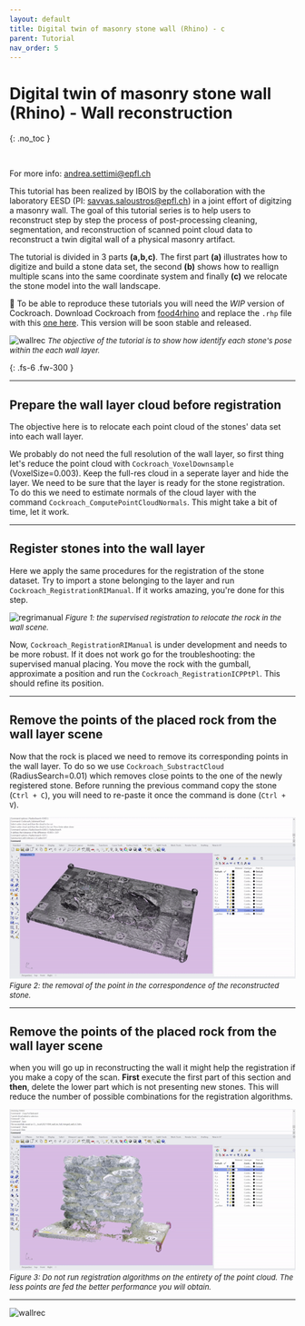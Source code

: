```yaml
---
layout: default
title: Digital twin of masonry stone wall (Rhino) - c
parent: Tutorial
nav_order: 5
---
```


# Digital twin of masonry stone wall (Rhino) - Wall reconstruction
{: .no_toc }

<br />

For more info: [andrea.settimi@epfl.ch](andrea.settimi@epfl.ch)

This tutorial has been realized by IBOIS by the collaboration with the laboratory EESD (PI: [savvas.saloustros@epfl.ch](savvas.saloustros@epfl.ch)) in a joint effort of digitzing a masonry wall. The goal of this tutorial series is to help users to reconstruct step by step the process of post-processing cleaning, segmentation, and reconstruction of scanned point cloud data to reconstruct a twin digital wall of a physical masonry artifact.

The tutorial is divided in 3 parts **(a,b,c)**. The first part **(a)** illustrates how to digitize and build a stone data set, the second **(b)** shows how to reallign multiple scans into the same coordinate system and finally **(c)** we relocate the stone model into the wall landscape.

💬 To be able to reproduce these tutorials you will need the *WIP* version of Cockroach. Download Cockroach from [food4rhino](https://www.food4rhino.com/en/app/cockroach) and replace the `.rhp` file with this [one here](https://minhaskamal.github.io/DownGit/#/home?url=https://github.com/ibois-epfl/Cockroach-documentation/blob/docu-alpha/assets/fjoint/Cockroach.rhp). This version will be soon stable and released.

![wallrec](https://github.com/ibois-epfl/Cockroach-documentation/blob/docu-alpha/img/wall_reconstruct.gif?raw=true)
 <font size="2"><i> The objective of the tutorial is to show how identify each stone's pose within the each wall layer. </i></font>

{: .fs-6 .fw-300 }

---

## Prepare the wall layer cloud before registration

The objective here is to relocate each point cloud of the stones' data set into each wall layer.

We probably do not need the full resolution of the wall layer, so first thing let's reduce the point cloud with `Cockroach_VoxelDownsample` (VoxelSize=0.003). Keep the full-res cloud in a seperate layer and hide the layer. We need to be sure that the layer is ready for the stone registration. To do this we need to estimate normals of the cloud layer with the command `Cockroach_ComputePointCloudNormals`. This might take a bit of time, let it work.

---

## Register stones into the wall layer

Here we apply the same procedures for the registration of the stone dataset. Try to import a stone belonging to the layer and run `Cockroach_RegistrationRIManual`. If it works amazing, you're done for this step.

![regrimanual](https://github.com/ibois-epfl/Cockroach-documentation/blob/docu-alpha/img/registration_ri.gif?raw=true)
 <font size="2"><i> Figure 1: the supervised registration to relocate the rock in the wall scene. </i></font>

Now, `Cockroach_RegistrationRIManual` is under development and needs to be more robust. If it does not work go for the troubleshooting: the supervised manual placing. You move the rock with the gumball, approximate a position and run the `Cockroach_RegistrationICPPtPl`. This should refine its position.

---

## Remove the points of the placed rock from the wall layer scene

Now that the rock is placed we need to remove its corresponding points in the wall layer. To do so we use `Cockroach_SubstractCloud` (RadiusSearch=0.01) which removes close points to the one of the newly registered stone. Before running the previous command copy the stone (`Ctrl + C`), you will need to re-paste it once the command is done (`Ctrl + V`).

![removecloud](https://github.com/ibois-epfl/Cockroach-documentation/blob/docu-alpha/img/remove_cloud.gif?raw=true)
 <font size="2"><i> Figure 2: the removal of the point in the correspondence of the reconstructed stone. </i></font>

---

## Remove the points of the placed rock from the wall layer scene

when you will go up in reconstructing the wall it might help the registration if you make a copy of the scan. **First** execute the first part of this section and **then**, delete the lower part which is not presenting new stones. This will reduce the number of possible combinations for the registration algorithms.

![erasecloud](https://github.com/ibois-epfl/Cockroach-documentation/blob/docu-alpha/img/chop_if_needed.gif?raw=true)
 <font size="2"><i> Figure 3: Do not run registration algorithms on the entirety of the point cloud. The less points are fed the better performance you will obtain. </i></font>

---

![wallrec](https://github.com/ibois-epfl/Cockroach-documentation/blob/docu-alpha/img/wall_reconstruct.gif?raw=true)